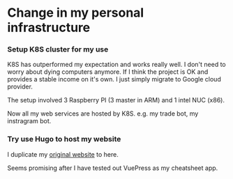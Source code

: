 # Change in my personal infrastructure


### Setup K8S cluster for my use

K8S has outperformed my expectation and works really well. I don't need to worry about dying computers anymore. 
If I think the project is OK and provides a stable income on it's own. I just simply migrate to Google cloud provider.

The setup involved 3 Raspberry PI (3 master in ARM) and 1 intel NUC (x86).

Now all my web services are hosted by K8S. e.g. my trade bot, my instragram bot.

### Try use Hugo to host my website

I duplicate my [original website](https://wwww.ymlai87416.com) to here.

Seems promising after I have tested out VuePress as my cheatsheet app.
